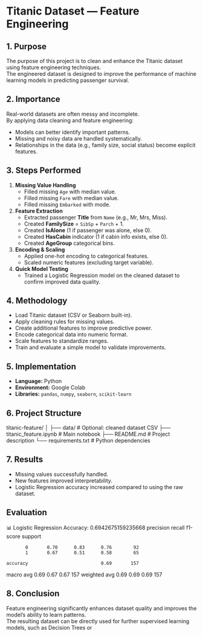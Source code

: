 # Titanic Dataset — Feature Engineering

## 1. Purpose
The purpose of this project is to clean and enhance the Titanic dataset using feature engineering techniques.  
The engineered dataset is designed to improve the performance of machine learning models in predicting passenger survival.

## 2. Importance
Real-world datasets are often messy and incomplete.  
By applying data cleaning and feature engineering:
- Models can better identify important patterns.
- Missing and noisy data are handled systematically.
- Relationships in the data (e.g., family size, social status) become explicit features.

## 3. Steps Performed
1. **Missing Value Handling**
   - Filled missing `Age` with median value.
   - Filled missing `Fare` with median value.
   - Filled missing `Embarked` with mode.
2. **Feature Extraction**
   - Extracted passenger **Title** from `Name` (e.g., Mr, Mrs, Miss).
   - Created **FamilySize** = `SibSp` + `Parch` + 1.
   - Created **IsAlone** (1 if passenger was alone, else 0).
   - Created **HasCabin** indicator (1 if cabin info exists, else 0).
   - Created **AgeGroup** categorical bins.
3. **Encoding & Scaling**
   - Applied one-hot encoding to categorical features.
   - Scaled numeric features (excluding target variable).
4. **Quick Model Testing**
   - Trained a Logistic Regression model on the cleaned dataset to confirm improved data quality.

## 4. Methodology
- Load Titanic dataset (CSV or Seaborn built-in).
- Apply cleaning rules for missing values.
- Create additional features to improve predictive power.
- Encode categorical data into numeric format.
- Scale features to standardize ranges.
- Train and evaluate a simple model to validate improvements.

## 5. Implementation
- **Language:** Python  
- **Environment:** Google Colab  
- **Libraries:** `pandas`, `numpy`, `seaborn`, `scikit-learn`

## 6. Project Structure
titanic-feature/
│
├── data/ # Optional: cleaned dataset CSV
├── titanic_feature.ipynb # Main notebook
├── README.md # Project description
└── requirements.txt # Python dependencies

## 7. Results
- Missing values successfully handled.
- New features improved interpretability.
- Logistic Regression accuracy increased compared to using the raw dataset.

## Evaluation

📊 Logistic Regression Accuracy: 0.6942675159235668
              precision    recall  f1-score   support

           0       0.70      0.83      0.76        92
           1       0.67      0.51      0.58        65

    accuracy                           0.69       157
   macro avg       0.69      0.67      0.67       157
weighted avg       0.69      0.69      0.69       157

## 8. Conclusion
Feature engineering significantly enhances dataset quality and improves the model’s ability to learn patterns.  
The resulting dataset can be directly used for further supervised learning models, such as Decision Trees or 
